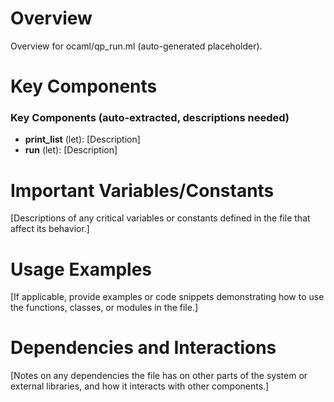 # Overview

Overview for ocaml/qp_run.ml (auto-generated placeholder).

# Key Components

### Key Components (auto-extracted, descriptions needed)
- **print_list** (let): [Description]
- **run** (let): [Description]

# Important Variables/Constants

[Descriptions of any critical variables or constants defined in the file that affect its behavior.]

# Usage Examples

[If applicable, provide examples or code snippets demonstrating how to use the functions, classes, or modules in the file.]

# Dependencies and Interactions

[Notes on any dependencies the file has on other parts of the system or external libraries, and how it interacts with other components.]
